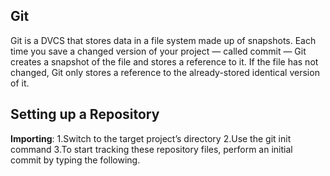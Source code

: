 ## Git

Git is a DVCS that stores data in a file system made up of snapshots. Each time you save a changed version of your project — called commit — Git creates a snapshot of the file and stores a reference to it. If the file has not changed, Git only stores a reference to the already-stored identical version of it.

## Setting up a Repository
**Importing**: 
  1.Switch to the target project’s directory
  2.Use the git init command
  3.To start tracking these repository files, perform an initial commit by typing the following.

